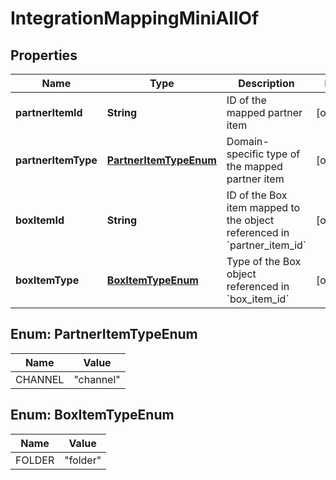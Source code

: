 

# IntegrationMappingMiniAllOf


## Properties

| Name | Type | Description | Notes |
|------------ | ------------- | ------------- | -------------|
|**partnerItemId** | **String** | ID of the mapped partner item |  [optional] |
|**partnerItemType** | [**PartnerItemTypeEnum**](#PartnerItemTypeEnum) | Domain-specific type of the mapped partner item |  [optional] |
|**boxItemId** | **String** | ID of the Box item mapped to the object referenced in &#x60;partner_item_id&#x60; |  [optional] |
|**boxItemType** | [**BoxItemTypeEnum**](#BoxItemTypeEnum) | Type of the Box object referenced in &#x60;box_item_id&#x60; |  [optional] |



## Enum: PartnerItemTypeEnum

| Name | Value |
|---- | -----|
| CHANNEL | &quot;channel&quot; |



## Enum: BoxItemTypeEnum

| Name | Value |
|---- | -----|
| FOLDER | &quot;folder&quot; |



